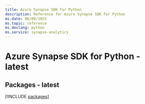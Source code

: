 ```yaml
---
title: Azure Synapse SDK for Python
description: Reference for Azure Synapse SDK for Python
ms.date: 06/09/2025
ms.topic: reference
ms.devlang: python
ms.service: synapse-analytics
---
```

# Azure Synapse SDK for Python - latest
## Packages - latest
[!INCLUDE [packages](synapse-index.md)]